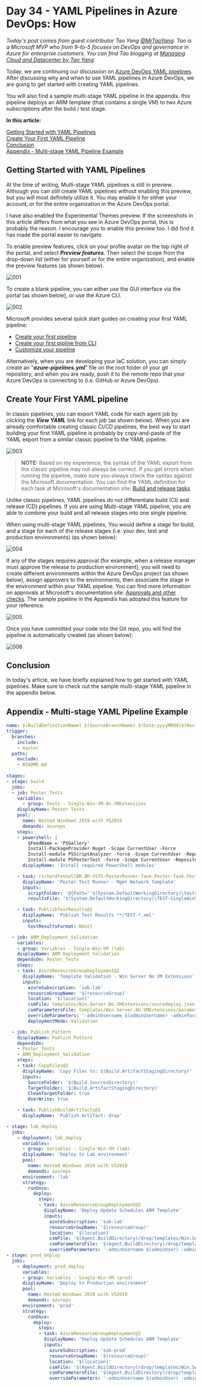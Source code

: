 # Day 34 - YAML Pipelines in Azure DevOps: How

*Today's post comes from guest contributor Tao Yang [@MrTaoYang](https://twitter.com/mrtaoyang). Tao is a Microsoft MVP who from 9-to-5 focuses on DevOps and governance in Azure for enterprise customers. You can find Tao blogging at [Managing Cloud and Datacenter by Tao Yang](https://blog.tyang.org/).*

Today, we are continuing our discussion on [Azure DevOps YAML pipelines](https://docs.microsoft.com/en-us/azure/devops/pipelines/yaml-schema?view=azure-devops&tabs=schema&WT.mc_id=DOP-MVP-5000997). After discussing why and when to use YAML pipelines in Azure DevOps, we are going to get started with creating YAML pipelines.

You will also find a sample multi-stage YAML pipeline in the appendix. this pipeline deploys an ARM template (that contains a single VM) to two Azure subscriptions after the build / test stage.

**In this article:**

[Getting Started with YAML Pipelines](#getting-started-with-yaml-pipelines) </br>
[Create Your First YAML Pipeline](#create-your-first-yaml-pipeline) </br>
[Conclusion](#conclusion) </br>
[Appendix - Multi-stage YAML Pipeline Example](#appendix---multi-stage-yaml-pipeline-example) </br>

## Getting Started with YAML Pipelines

At the time of writing, Multi-stage YAML pipelines is still in preview. Although you can still create YAML pipelines without enabling this preview, but you will most definitely utilize it. You may enable it for either your account, or for the entire organization in the Azure DevOps portal.

I have also enabled the Experimental Themes preview. If the screenshots in this article differs from what you see in Azure DevOps portal, this is probably the reason. I encourage you to enable this preview too. I did find it has made the portal easier to navigate.

To enable preview features, click on your profile avatar on the top right of the portal, and select ***Preview features***. Then select the scope from the drop-down list (either for yourself or for the entire organization), and enable the preview features (as shown below).

![001](../images/day34/day.yy.yaml.pipelines.in.azure.devops.how.001.png)

To create a blank pipeline, you can either use the GUI interface via the portal (as shown below), or use the Azure CLI.

![002](../images/day34/day.yy.yaml.pipelines.in.azure.devops.how.002.png)

Microsoft provides several quick start guides on creating your first YAML pipeline:
<br/>
* [Create your first pipeline](https://docs.microsoft.com/en-us/azure/devops/pipelines/create-first-pipeline?view=azure-devops&WT.mc_id=DOP-MVP-5000997)
* [Create your first pipline from CLI](https://docs.microsoft.com/en-us/azure/devops/pipelines/create-first-pipeline-cli?view=azure-devops&WT.mc_id=DOP-MVP-5000997)
* [Customize your pipeline](https://docs.microsoft.com/en-us/azure/devops/pipelines/customize-pipeline?view=azure-devops&WT.mc_id=DOP-MVP-5000997)

Alternatively, when you are developing your IaC solution, you can simply create an "***azure-pipelines.yml***" file on the root folder of your git repository, and when you are ready, push it to the remote repo that your Azure DevOps is connecting to (i.e. GitHub or Azure DevOps).

## Create Your First YAML pipeline

In classic pipelines, you can export YAML code for each agent job by clicking the ***View YAML*** link for each job (as shown below). When you are already comfortable creating classic CI/CD pipelines, the best way to start building your first YAML pipeline is probably by copy-and-paste of the YAML export from a similar classic pipeline to the YAML pipeline.

![003](../images/day34/day.yy.yaml.pipelines.in.azure.devops.how.003.png)

> **NOTE:** Based on my experience, the syntax of the YAML export from the classic pipeline may not always be correct. If you get errors when running the pipeline, make sure you always check the syntax against the Microsoft documentation. You can find the YAML definition for each task at Microsoft's documentation site: [Build and release tasks](https://docs.microsoft.com/en-us/azure/devops/pipelines/tasks/?view=azure-devops&WT.mc_id=DOP-MVP-5000997)

Unlike classic pipelines, YAML pipelines do not differentiate build (CI) and release (CD) pipelines. If you are using Multi-stage YAML pipeline, you are able to combine your build and all release stages into one single pipeline.

When using multi-stage YAML pipelines, You would define a stage for build, and a stage for each of the release stages (i.e. your dev, test and production environments) (as shown below):

![004](../images/day34/day.yy.yaml.pipelines.in.azure.devops.how.004.png)

If any of the stages requires approval (for example, when a release manager must approve the release to production environment), you will need to create different environments within the Azure DevOps project (as shown below), assign approvers to the environments, then associate the stage in the environment within your YAML pipeline. You can find more information on approvals at Microsoft's documentation site: [Approvals and other checks](https://docs.microsoft.com/en-us/azure/devops/pipelines/process/approvals?view=azure-devops&WT.mc_id=DOP-MVP-5000997). The sample pipeline in the Appendix has adopted this feature for your reference.

![005](../images/day34/day.yy.yaml.pipelines.in.azure.devops.how.005.png)

Once you have committed your code into the Git repo, you will find the pipeline is automatically created (as shown below):

![006](../images/day34/day.yy.yaml.pipelines.in.azure.devops.how.006.png)

## Conclusion

In today's article, we have briefly explained how to get started with YAML pipelines. Make sure to check out the sample multi-stage YAML pipeline in the appendix below.

## Appendix - Multi-stage YAML Pipeline Example

~~~ yaml
name: $(BuildDefinitionName)_$(SourceBranchName)_$(Date:yyyyMMdd)$(Rev:.r)
trigger:
  branches:
    include:
    - master
  paths:
    exclude:
    - README.md
  
stages:
- stage: build
  jobs:
  - job: Pester_Tests
    variables:
      - group: Tests - Single-Win-VM-On.VMExtensions
    displayName: Pester Tests
    pool:
      name: Hosted Windows 2019 with VS2019
      demands: azureps
    steps:
    - powershell: |
        $FeedName = 'PSGallery'
        Install-PackageProvider Nuget -Scope CurrentUser -Force
        Install-module PSScriptAnalyzer -force -Scope CurrentUser -Repository $FeedName
        Install-module PSPesterTest -force -Scope CurrentUser -Repository $FeedName
      displayName: 'Install required PowerShell modules'

    - task: richardfennellBM.BM-VSTS-PesterRunner-Task.Pester-Task.Pester@8
      displayName: 'Pester Test Runner - Mgmt Network Template'
      inputs:
        scriptFolder: '@{Path=''$(System.DefaultWorkingDirectory)\tests\ARMTemplate\Test.ARMTemplate.ps1''; Parameters=@{TemplatePath =''$(System.DefaultWorkingDirectory)\templates\Win.Server.No.VMExtensions\azuredeploy.json''; parameters =$(parameters); variables = $(variables); resources = $(resources)}}'
        resultsFile: '$(System.DefaultWorkingDirectory)\TEST-SingleWinServerNoExtension.xml'

    - task: PublishTestResults@2
      displayName: 'Publish Test Results **/TEST-*.xml'
      inputs:
        testResultsFormat: NUnit

  - job: ARM_Deployment_Validation
    variables:
    - group: Variables - Single-Win-VM (lab)
    displayName: ARM Deployment Validation
    dependsOn: Pester_Tests
    steps:
    - task: AzureResourceGroupDeployment@2
      displayName: 'Template Validation - Win Server No VM Extensions'
      inputs:
        azureSubscription: 'sub-lab'
        resourceGroupName: '$(resourceGroup)'
        location: '$(location)'
        csmFile: templates/Win.Server.No.VMExtensions/azuredeploy.json
        csmParametersFile: templates/Win.Server.No.VMExtensions/parameters/lab.azuredeploy.parameters.json
        overrideParameters: '-adminUsername $(adminUsername) -adminPassword $(adminPassword)'
        deploymentMode: Validation

  - job: Publish_Pattern
    displayName: Publish Pattern
    dependsOn: 
    - Pester_Tests
    - ARM_Deployment_Validation
    steps:
    - task: CopyFiles@2
      displayName: 'Copy Files to: $(Build.ArtifactStagingDirectory)'
      inputs:
        SourceFolder: '$(Build.SourcesDirectory)'
        TargetFolder: '$(Build.ArtifactStagingDirectory)'
        CleanTargetFolder: true
        OverWrite: true

    - task: PublishBuildArtifacts@1
      displayName: 'Publish Artifact: drop'

- stage: lab_deploy
  jobs:
    - deployment: lab_deploy
      variables:
      - group: Variables - Single-Win-VM (lab)
      displayName: 'Deploy to Lab environment'
      pool:
        name: Hosted Windows 2019 with VS2019
        demands: azureps
      environment: 'lab'
      strategy:
        runOnce:
          deploy:
            steps:
            - task: AzureResourceGroupDeployment@2
              displayName: 'Deploy Update Schedules ARM Template'
              inputs:
                azureSubscription: 'sub-lab'
                resourceGroupName: '$(resourceGroup)'
                location: '$(location)'
                csmFile: '$(Agent.BuildDirectory)/drop/templates/Win.Server.No.VMExtensions/azuredeploy.json'
                csmParametersFile: '$(Agent.BuildDirectory)/drop/templates/Win.Server.No.VMExtensions/parameters/lab.azuredeploy.parameters.json'
                overrideParameters: '-adminUsername $(adminUser) -adminPassword $(adminPassword)'
- stage: prod_deploy
  jobs:
    - deployment: prod_deploy
      variables:
      - group: Variables - Single-Win-VM (prod)
      displayName: 'Deploy to Production environment'
      pool:
        name: Hosted Windows 2019 with VS2019
        demands: azureps
      environment: 'prod'
      strategy:
        runOnce:
          deploy:
            steps:
            - task: AzureResourceGroupDeployment@2
              displayName: 'Deploy Update Schedules ARM Template'
              inputs:
                azureSubscription: 'sub-prod'
                resourceGroupName: '$(resourceGroup)'
                location: '$(location)'
                csmFile: '$(Agent.BuildDirectory)/drop/templates/Win.Server.No.VMExtensions/azuredeploy.json'
                csmParametersFile: '$(Agent.BuildDirectory)/drop/templates/Win.Server.No.VMExtensions/parameters/prd.azuredeploy.parameters.json'
                overrideParameters: '-adminUsername $(adminUser) -adminPassword $(adminPassword)'
~~~